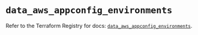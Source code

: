 # `data_aws_appconfig_environments`

Refer to the Terraform Registry for docs: [`data_aws_appconfig_environments`](https://registry.terraform.io/providers/hashicorp/aws/6.8.0/docs/data-sources/appconfig_environments).
